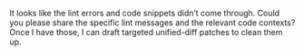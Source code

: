 It looks like the lint errors and code snippets didn’t come through. Could you please share the specific lint messages and the relevant code contexts? Once I have those, I can draft targeted unified-diff patches to clean them up.